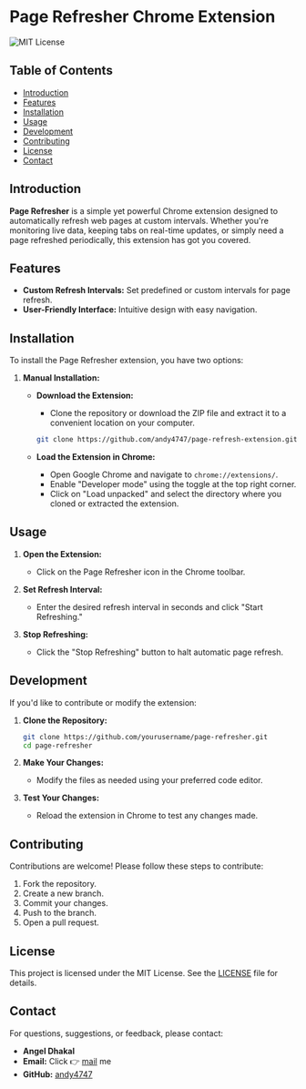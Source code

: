 # Page Refresher Chrome Extension

![MIT License](https://img.shields.io/badge/license-MIT-blue.svg)

## Table of Contents

- [Introduction](#introduction)
- [Features](#features)
- [Installation](#installation)
- [Usage](#usage)
- [Development](#development)
- [Contributing](#contributing)
- [License](#license)
- [Contact](#contact)

## Introduction

**Page Refresher** is a simple yet powerful Chrome extension designed to automatically refresh web pages at custom intervals. Whether you're monitoring live data, keeping tabs on real-time updates, or simply need a page refreshed periodically, this extension has got you covered.

## Features

- **Custom Refresh Intervals:** Set predefined or custom intervals for page refresh.
- **User-Friendly Interface:** Intuitive design with easy navigation.

## Installation

To install the Page Refresher extension, you have two options:

<!--1. **From the Chrome Web Store:**

   - Go to the [Chrome Web Store](https://chrome.google.com/webstore/category/extensions).
   - Search for "Page Refresher" and click "Add to Chrome."
   - Follow the prompts to install the extension.-->

1. **Manual Installation:**

   - **Download the Extension:**

     - Clone the repository or download the ZIP file and extract it to a convenient location on your computer.

     ```bash
     git clone https://github.com/andy4747/page-refresh-extension.git
     ```

   - **Load the Extension in Chrome:**
     - Open Google Chrome and navigate to `chrome://extensions/`.
     - Enable "Developer mode" using the toggle at the top right corner.
     - Click on "Load unpacked" and select the directory where you cloned or extracted the extension.

## Usage

1. **Open the Extension:**

   - Click on the Page Refresher icon in the Chrome toolbar.

2. **Set Refresh Interval:**

   - Enter the desired refresh interval in seconds and click "Start Refreshing."

3. **Stop Refreshing:**

   - Click the "Stop Refreshing" button to halt automatic page refresh.

## Development

If you'd like to contribute or modify the extension:

1. **Clone the Repository:**

   ```bash
   git clone https://github.com/yourusername/page-refresher.git
   cd page-refresher
   ```

2. **Make Your Changes:**

   - Modify the files as needed using your preferred code editor.

3. **Test Your Changes:**
   - Reload the extension in Chrome to test any changes made.

## Contributing

Contributions are welcome! Please follow these steps to contribute:

1. Fork the repository.
2. Create a new branch.
3. Commit your changes.
4. Push to the branch.
5. Open a pull request.

## License

This project is licensed under the MIT License. See the [LICENSE](LICENSE) file for details.

## Contact

For questions, suggestions, or feedback, please contact:

- **Angel Dhakal**
- **Email:** Click 👉 [mail](mailto:angeldhakal97@gmail.com) me
- **GitHub:** [andy4747](https://github.com/andy4747)
